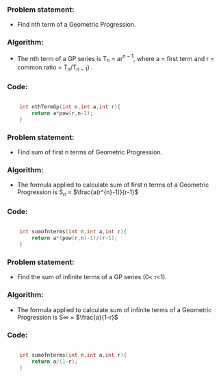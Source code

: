 ### Problem statement: 
- Find nth term of a Geometric Progression.

### Algorithm:

- The nth term of a GP series is T$_n$ = ar$^{n-1}$, where a = first term and r = common ratio = T$_n$/T$_{n-1}$) .


### Code:

``` cpp

    int nthTermGp(int n,int a,int r){
        return a*pow(r,n-1);
    }

```

### Problem statement: 
- Find sum of first n terms of Geometric Progression.

### Algorithm:

- The formula applied to calculate sum of first n terms of a Geometric Progression is S$_n$ = $\frac{a(r^{n}-1)}{r-1}$


### Code:

``` cpp

    int sumofnterms(int n,int a,int r){
        return a*(pow(r,n)-1)/(r-1);
    }

```

### Problem statement: 
- Find the sum of infinite terms of a GP series (0< r<1).

### Algorithm:

- The formula applied to calculate sum of infinite terms of a Geometric Progression is S$\infty$ = $\frac{a}{1-r}$


### Code:

``` cpp

    int sumofnterms(int n,int a,int r){
        return a/(1-r);
    }

```